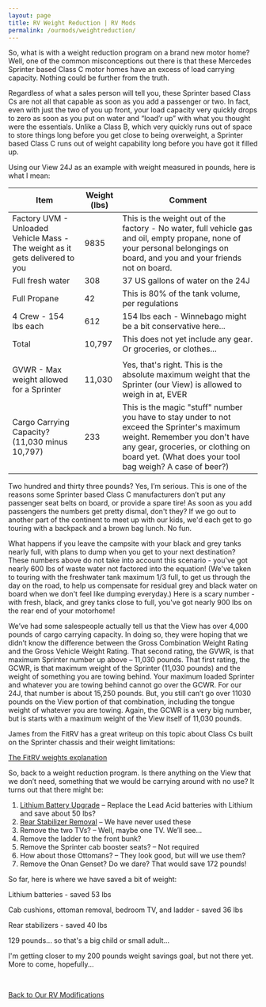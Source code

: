 ```yaml
---
layout: page
title: RV Weight Reduction | RV Mods
permalink: /ourmods/weightreduction/
---
```


So, what is with a weight reduction program on a brand new motor home?  Well, one of the common misconceptions out there is that these Mercedes Sprinter based Class C motor homes have an excess of load carrying capacity.  Nothing could be further from the truth.  

Regardless of what a sales person will tell you, these Sprinter based Class Cs are not all that capable as soon as you add a passenger or two.  In fact, even with just the two of you up front, your load capacity very quickly drops to zero as soon as you put on water and “load’r up” with what you thought were the essentials.  Unlike a Class B, which very quickly runs out of space to store things long before you get close to being overweight, a Sprinter based Class C runs out of weight capability long before you have got it filled up.  

Using our View 24J as an example with weight measured in pounds, here is what I mean:


| Item                                                                         | Weight (lbs) | Comment                                                                                                                                                                                                               |
|------------------------------------------------------------------------------|--------------|-----------------------------------------------------------------------------------------------------------------------------------------------------------------------------------------------------------------------|
| Factory UVM - Unloaded Vehicle Mass - The weight as it gets delivered to you | 9835         | This is the weight out of the factory - No water, full vehicle gas and oil, empty propane, none of your personal belongings on board, and you and your friends not on board.                                          |
| Full fresh water                                                             | 308          | 37 US gallons of water on the 24J                                                                                                                                                                                     |
| Full Propane                                                                 | 42           | This is 80% of the tank volume, per regulations                                                                                                                                                                      |
| 4 Crew - 154 lbs each                                                        | 612          | 154 lbs each - Winnebago might be a bit conservative here...                                                                                                                                                          |
| Total                                                                        | 10,797       | This does not yet include any gear.  Or groceries, or clothes...                                                                                                                                                      |
|                                                                              |              |                                                                                                                                                                                                                       |
| GVWR - Max weight allowed for a Sprinter                                     | 11,030       | Yes, that's right.  This is the absolute maximum weight that the Sprinter (our View) is allowed to weigh in at, EVER                                                                                                  |
| Cargo Carrying Capacity?     (11,030 minus 10,797)                           | 233          | This is the magic "stuff" number you have to stay under to not exceed the Sprinter's maximum weight.  Remember you don't have any gear, groceries, or clothing on board yet.  (What does your tool bag weigh?  A case of beer?) |

Two hundred and thirty three pounds?  Yes, I’m serious.  This is one of the reasons some Sprinter based Class C manufacturers don’t put any passenger seat belts on board, or provide a spare tire!  As soon as you add passengers the numbers get pretty dismal, don't they?  If we go out to another part of the continent to meet up with our kids, we'd each get to go touring with a backpack and a brown bag lunch.  No fun.

What happens if you leave the campsite with your black and grey tanks nearly full, with plans to dump when you get to your next destination?  These numbers above do not take into account this scenario - you've got nearly 600 lbs of waste water not factored into the equation!  (We've taken to touring with the freshwater tank maximum 1/3 full, to get us through the day on the road, to help us compensate for residual grey and black water on board when we don't feel like dumping everyday.)  Here is a scary number - with fresh, black, and grey tanks close to full, you've got nearly 900 lbs on the rear end of your motorhome!

We’ve had some salespeople actually tell us that the View has over 4,000 pounds of cargo carrying capacity.  In doing so, they were hoping that we didn’t know the difference between the Gross Combination Weight Rating and the Gross Vehicle Weight Rating.  That second rating, the GVWR, is that maximum Sprinter number up above – 11,030 pounds.  That first rating, the GCWR, is that maximum weight of the Sprinter (11,030 pounds) and the weight of something you are towing behind.  Your maximum loaded Sprinter and whatever you are towing behind cannot go over the GCWR.  For our 24J, that number is about 15,250 pounds.  But, you still can’t go over 11030 pounds on the View portion of that combination, including the tongue weight of whatever you are towing.  Again, the GCWR is a very big number, but is starts with a maximum weight of the View itself of 11,030 pounds.

James from the FitRV has a great writeup on this topic about Class Cs built on the Sprinter chassis and their weight limitations:

<a href = "https://www.thefitrv.com/rv-tips/how-much-can-you-tow-with-a-small-motorhome/ " target="_blank">The FitRV weights explanation </a>

So, back to a weight reduction program.  Is there anything on the View that we don’t need, something that we would be carrying around with no use?  It turns out that there might be:

1.	[Lithium Battery Upgrade](/ourmods/lithiumupgrade/) – Replace the Lead Acid batteries with Lithium and save about 50 lbs?
2.	[Rear Stabilizer Removal](/ourmods/stabilizers/) – We have never used these
3.	Remove the two TVs? – Well, maybe one TV.  We’ll see...
4.	Remove the ladder to the front bunk?
5.	Remove the Sprinter cab booster seats? – Not required
6.	How about those Ottomans? – They look good, but will we use them?
7.	Remove the Onan Genset?  Do we dare?  That would save 172 pounds!

So far, here is where we have saved a bit of weight:

Lithium batteries - saved 53 lbs

Cab cushions, ottoman removal, bedroom TV, and ladder - saved 36 lbs

Rear stabilizers - saved 40 lbs

129 pounds... so that's a big child or small adult...  

I'm getting closer to my 200 pounds weight savings goal, but not there yet.  More to come, hopefully...

<br>

[Back to Our RV Modifications](/ourmods/)


